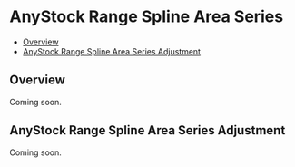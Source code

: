 # AnyStock Range Spline Area Series

* [Overview](#overview)
* [AnyStock Range Spline Area Series Adjustment](#anystock_range_spline_area_series_adjustment)

## Overview

Coming soon.

## AnyStock Range Spline Area Series Adjustment

Coming soon.
